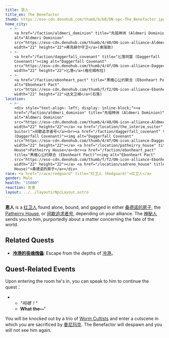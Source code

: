 ```yaml
---
title: 恩人
title_en: The Benefactor
thumb: https://eso-cdn.denohub.com/thumb/b/b0/ON-npc-The_Benefactor.jpg
home_city:
  - >-
    <a href="/faction/aldmeri_dominion" title="先祖神洲 (Aldmeri Dominion)"><img
    alt="Aldmeri Dominion"
    src="https://eso-cdn.denohub.com/thumb/4/40/ON-icon-alliance-Aldmeri_%28color%29.png"
    width="22" height="22">弗克赫尔守卫</a>(奥瑞敦)
  - >-
    <a href="/faction/daggerfall_covenant" title="匕落同盟 (Daggerfall
    Covenant)"><img alt="Daggerfall Covenant"
    src="https://eso-cdn.denohub.com/thumb/4/4f/ON-icon-alliance-Daggerfall_%28color%29.png"
    width="22" height="22">匕落</a>(格伦姆布拉)
  - >-
    <a href="/faction/ebonheart_pact" title="黑檀心公约联合 (Ebonheart Pact)"><img
    alt="Ebonheart Pact"
    src="https://eso-cdn.denohub.com/thumb/f/f2/ON-icon-alliance-Ebonheart_%28color%29.png"
    width="22" height="22">达文卫城</a>(石落)
location:
  - >-
    <div style="text-align: left; display: inline-block;"><a
    href="/faction/aldmeri_dominion" title="先祖神洲 (Aldmeri Dominion)"><img
    alt="Aldmeri Dominion"
    src="https://eso-cdn.denohub.com/thumb/4/40/ON-icon-alliance-Aldmeri_%28color%29.png"
    width="22" height="22"></a> <a href="/location/the_interim_suitor" title="间歇追求者号 (The Interim
    Suitor)">间歇追求者号</a><br><a href="/faction/daggerfall_covenant" title="匕落同盟
    (Daggerfall Covenant)"><img alt="Daggerfall Covenant"
    src="https://eso-cdn.denohub.com/thumb/4/4f/ON-icon-alliance-Daggerfall_%28color%29.png"
    width="22" height="22"></a> <a href="/location/patheirry_house" title="Patheirry
    House">Patheirry House</a><br><a href="/faction/ebonheart_pact"
    title="黑檀心公约联合 (Ebonheart Pact)"><img alt="Ebonheart Pact"
    src="https://eso-cdn.denohub.com/thumb/f/f2/ON-icon-alliance-Ebonheart_%28color%29.png"
    width="22" height="22"></a> <a href="/location/sadreno_house" title="桑德诺的房子 (Sadreno
    House)">桑德诺的房子</a></div>
race: <a href="/race/redguard" title="红卫人 (Redguard)">红卫人</a>
gender: Male
health: "15000"
reaction: 友善
layout: ../../layouts/NpcLayout.astro
---
```


**恩人** is a [红卫人](/race/redguard "红卫人 (Redguard)") found alone, bound, and gagged in either
[桑德诺的房子](/location/sadreno_house "桑德诺的房子 (Sadreno House)"), the
[Patheirry House](/location/patheirry_house "Patheirry House"), or
[间歇追求者号](/location/the_interim_suitor "间歇追求者号 (The Interim Suitor)"), depending on your alliance. The
[神秘人](/npc/hooded_figure "神秘人 (Hooded Figure)") sends you to him, purportedly about a matter concerning the fate
of the world.

## Related Quests

- **[冷港的丧魂傀儡](/quest/soul_shriven_in_coldharbour "冷港的丧魂傀儡 (Soul Shriven in Coldharbour)")**: Escape from
  the depths of [冷港](/location/coldharbour "冷港 (Coldharbour)")。

## Quest-Related Events

Upon entering the room he's in, you can speak to him to continue the quest：

-
  - _"呜嗯！"_
  - **What the—'**

You will be knocked out by a trio of
[Worm Cultists](/npc/worm_cultist "黑虫教信徒(主线任务) (Worm Cultist (Main Quest))") and enter a cutscene in which you
are sacrificed by [曼尼玛克](/npc/mannimarco "曼尼玛克 (Mannimarco)"). The Benefactor will despawn and you will not see
him again.
